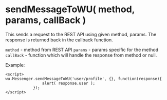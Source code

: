 sendMessageToWU( method, params, callBack )
==
This sends a request to the REST API using given method, params. The response is returned back in the callback function.

`method` - method from REST API
`params` - params specific for the method
`callBack` - function which will handle the response from method or null.

Example:

```
<script>
wu.Messenger.sendMessageToWU('user/profile', {}, function(response){
                alert( response.user );
            });
</script>
```
